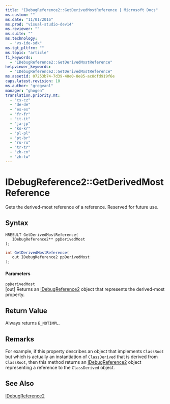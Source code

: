 ```yaml
---
title: "IDebugReference2::GetDerivedMostReference | Microsoft Docs"
ms.custom: ""
ms.date: "11/01/2016"
ms.prod: "visual-studio-dev14"
ms.reviewer: ""
ms.suite: ""
ms.technology: 
  - "vs-ide-sdk"
ms.tgt_pltfrm: ""
ms.topic: "article"
f1_keywords: 
  - "IDebugReference2::GetDerivedMostReference"
helpviewer_keywords: 
  - "IDebugReference2::GetDerivedMostReference"
ms.assetid: 07253b74-7d39-48e0-8e85-ac8dfd919f6e
caps.latest.revision: 10
ms.author: "gregvanl"
manager: "ghogen"
translation.priority.mt: 
  - "cs-cz"
  - "de-de"
  - "es-es"
  - "fr-fr"
  - "it-it"
  - "ja-jp"
  - "ko-kr"
  - "pl-pl"
  - "pt-br"
  - "ru-ru"
  - "tr-tr"
  - "zh-cn"
  - "zh-tw"
---
```

# IDebugReference2::GetDerivedMostReference
Gets the derived-most reference of a reference. Reserved for future use.  
  
## Syntax  
  
```cpp#  
HRESULT GetDerivedMostReference(   
   IDebugReference2** ppDerivedMost  
);  
```  
  
```c#  
int GetDerivedMostReference(   
   out IDebugReference2 ppDerivedMost  
);  
```  
  
#### Parameters  
 `ppDerivedMost`  
 [out] Returns an [IDebugReference2](../../../extensibility/debugger/reference/idebugreference2.md) object that represents the derived-most property.  
  
## Return Value  
 Always returns `E_NOTIMPL`.  
  
## Remarks  
 For example, if this property describes an object that implements `ClassRoot` but which is actually an instantiation of `ClassDerived` that is derived from `ClassRoot`, then this method returns an [IDebugReference2](../../../extensibility/debugger/reference/idebugreference2.md) object representing a reference to the `ClassDerived` object.  
  
## See Also  
 [IDebugReference2](../../../extensibility/debugger/reference/idebugreference2.md)